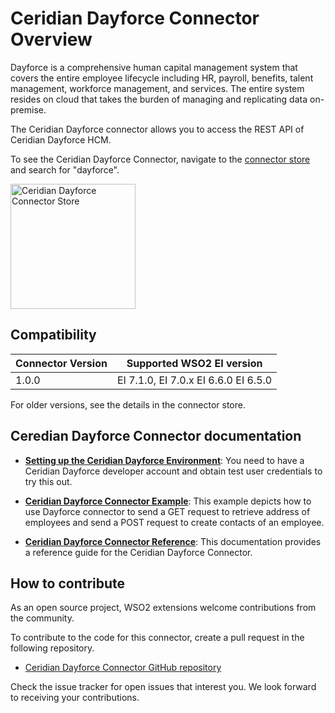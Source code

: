 # Ceridian Dayforce Connector Overview

Dayforce is a comprehensive human capital management system that covers the entire employee lifecycle including HR, payroll, benefits, talent management, workforce management, and services. The entire system resides on cloud that takes the burden of managing and replicating data on-premise.

The Ceridian Dayforce connector allows you to  access the REST API of Ceridian Dayforce HCM. 

To see the Ceridian Dayforce Connector, navigate to the [connector store](https://store.wso2.com/store/assets/esbconnector/list) and search for "dayforce".

<img src="{{base_path}}/assets/img/integrate/connectors/dayforce-store.png" title="Ceridian Dayforce Connector Store" width="200" alt="Ceridian Dayforce Connector Store"/>

## Compatibility

| Connector Version | Supported WSO2 EI version |
| ------------- |-------------|
| 1.0.0    | EI 7.1.0, EI 7.0.x EI 6.6.0 EI 6.5.0 |

For older versions, see the details in the connector store.

## Ceredian Dayforce Connector documentation

* **[Setting up the Ceridian Dayforce Environment](ceridiandayforce-connector-config.md)**: You need to have a Ceridian Dayforce developer account and obtain test user credentials to try this out.

* **[Ceridian Dayforce Connector Example](ceridiandayforce-connector-example.md)**: This example depicts how to use Dayforce connector to send a GET request to retrieve address of employees and send a POST request to create contacts of an employee. 

* **[Ceridian Dayforce Connector Reference](ceridiandayforce-connector-reference.md)**: This documentation provides a reference guide for the Ceridian Dayforce Connector.

## How to contribute

As an open source project, WSO2 extensions welcome contributions from the community. 

To contribute to the code for this connector, create a pull request in the following repository. 

* [Ceridian Dayforce Connector GitHub repository](https://github.com/wso2-extensions/esb-connector-dayforce)

Check the issue tracker for open issues that interest you. We look forward to receiving your contributions.
